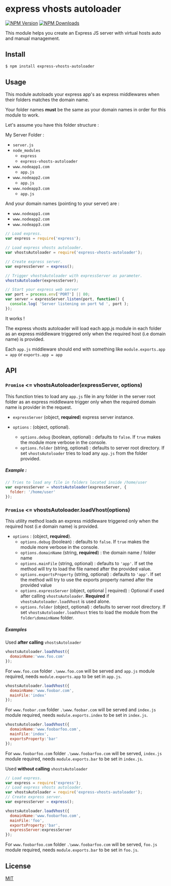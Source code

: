 # express vhosts autoloader

[![NPM Version][npm-image]][npm-url]
[![NPM Downloads][downloads-image]][downloads-url]

This module helps you create an Express JS server with virtual hosts auto and manual management.

## Install

```sh
$ npm install express-vhosts-autoloader
```

## Usage

This module autoloads your express app's as express middlewares when their folders matches the domain name.

Your folder names **must** be the same as your domain names in order for this module to work. 

Let's assume you have this folder structure :

My Server Folder :
* `server.js`
* `node_modules`
  * `express`
  * `express-vhosts-autoloader`
* `www.nodeapp1.com`
  * `app.js `
* `www.nodeapp2.com`
  * `app.js`
* `www.nodeapp3.com`
  * `app.js`

And your domain names (pointing to your server) are :
* `www.nodeapp1.com`
* `www.nodeapp2.com`
* `www.nodeapp3.com`

```javascript
// Load express.
var express = require('express');

// Load express vhosts autoloader.
var vhostsAutoloader = require('express-vhosts-autoloader');

// Create express server.
var expressServer = express();

// Trigger vhostsAutoloader with expressServer as parameter.
vhostsAutoloader(expressServer);

// Start your express web server
var port = process.env['PORT'] || 80;
var server = expressServer.listen(port, function() {
  console.log( 'Server listening on port %d ', port );
});
```

It works !

The express vhosts autoloader will load each app.js module in each folder as an express middleware triggered only when the required host (i.e domain name) is provided.

Each `app.js` middleware should end with something like `module.exports.app = app` or `exports.app = app`

## API

### `Promise` <= vhostsAutoloader(expressServer, options)

This function tries to load any `app.js` file in any folder in the server root folder as an express middleware trigger only when the required domain name is provider in the request.

* `expressServer` (object, **required**) express server instance.

* `options` : (object, optional).
  *  `options.debug` (boolean, optional) : defaults to `false`. If `true` makes the module more verbose in the console.
  *  `options.folder` (string, optional) : defaults to server root directory. If set `vhostsAutoloader` tries to load any `app.js` from the folder provided.

##### Example :

```javascript
// Tries to load any file in folders located inside /home/user
var expressServer = vhostsAutoloader(expressServer, {
  folder: '/home/user'
});
```
### `Promise` <= vhostsAutoloader.loadVhost(options)

This utility method loads an express middleware triggered only when the required host (i.e domain name) is provided. 

* `options` : (object, **required**).
  *  `options.debug` (boolean) : defaults to `false`. If `true` makes the module more verbose in the console.
  *  `options.domainName` (string, **required**) : the domain name / folder name
  *  `options.mainFile` (string, optional) : defaults to `'app'`. If set the method will try to load the file named after the provided value. 
  *  `options.exportsProperty` (string, optional) : defaults to `'app'`. If set the method will try to use the exports property named after the provided value
  *  `options.expressServer` (object, optional | required) : Optional if used after calling `vhostsAutoloader`. **Required** if `vhostsAutoloader.loadVhost` is used alone.
  *  `options.folder` (object, optional) : defaults to server root directory. If set `vhostsAutoloader.loadVhost` tries to load the module from the `folder\domainName` folder.
 
##### Examples

Used **after calling** `vhostsAutoloader`

```javascript
vhostsAutoloader.loadVhost({
  domainName:'www.foo.com'
});
```
For `www.foo.com` folder `.\www.foo.com` will be served and `app.js` module required, needs `module.exports.app` to be set in `app.js`.

```javascript
vhostsAutoloader.loadVhost({
  domainName:'www.foobar.com',
  mainFile:'index'
});
```
For `www.foobar.com` folder `.\www.foobar.com` will be served and `index.js` module required, needs `module.exports.index` to be set in `index.js`.

```javascript
vhostsAutoloader.loadVhost({
  domainName:'www.foobarfoo.com',
  mainFile:'index',
  exportsProperty:'bar'
});
```
For `www.foobarfoo.com` folder `.\www.foobarfoo.com` will be served, `index.js` module required, needs `module.exports.bar` to be set in `index.js`.

Used **without calling** `vhostsAutoloader`

```javascript
// Load express.
var express = require('express');
// Load express vhosts autoloader.
var vhostsAutoloader = require('express-vhosts-autoloader');
// Create express server.
var expressServer = express();

vhostsAutoloader.loadVhost({
  domainName:'www.foobarfoo.com',
  mainFile:'foo',
  exportsProperty:'bar',
  expressServer:expressServer
});
```
For `www.foobarfoo.com` folder `.\www.foobarfoo.com` will be served, `foo.js` module required, needs `module.exports.bar` to be set in `foo.js`.

## License

[MIT](LICENSE)

[npm-image]: https://img.shields.io/npm/v/express-vhosts-autoloader.svg
[npm-url]: https://npmjs.org/package/express-vhosts-autoloader
[downloads-image]: https://img.shields.io/npm/dm/express-vhosts-autoloader.svg
[downloads-url]: https://npmjs.org/package/express-vhosts-autoloader
